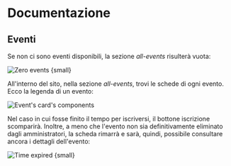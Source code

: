 # Documentazione

## Eventi

Se non ci sono eventi disponibili, la sezione _all-events_ risulterà vuota:

![Zero events {small}](/assets/image1-45637418.png)

All'interno del sito, nella sezione _all-events_, trovi le schede di ogni evento. Ecco la legenda di un evento:

![Event's card's components](/assets/image2-fbda2965.png)

Nel caso in cui fosse finito il tempo per iscriversi, il bottone iscrizione scomparirà. Inoltre, a meno che l'evento non sia definitivamente eliminato dagli amministratori, la scheda rimarrà e sarà, quindi, possibile consultare ancora i dettagli dell'evento:

![Time expired {small}](/assets/image3-48d9dba1.png)
